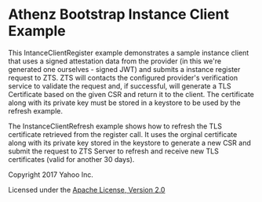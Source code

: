 Athenz Bootstrap Instance Client Example
========================================

This IntanceClientRegister example demonstrates a sample instance client
that uses a signed attestation data from the provider (in this we're
generated one ourselves - signed JWT) and submits a instance
register request to ZTS. ZTS will contacts the configured provider's
verification service to validate the request and, if successful,
will generate a TLS Certificate based on the given CSR and return
it to the client. The certificate along with its private key must
be stored in a keystore to be used by the refresh example.

The InstanceClientRefresh example shows how to refresh the TLS
certificate retrieved from the register call. It uses the orginal
certificate along with its private key stored in the keystore
to generate a new CSR and submit the request to ZTS Server to
refresh and receive new TLS certificates (valid for another 30 days).

Copyright 2017 Yahoo Inc.

Licensed under the [Apache License, Version 2.0](http://www.apache.org/licenses/LICENSE-2.0)
